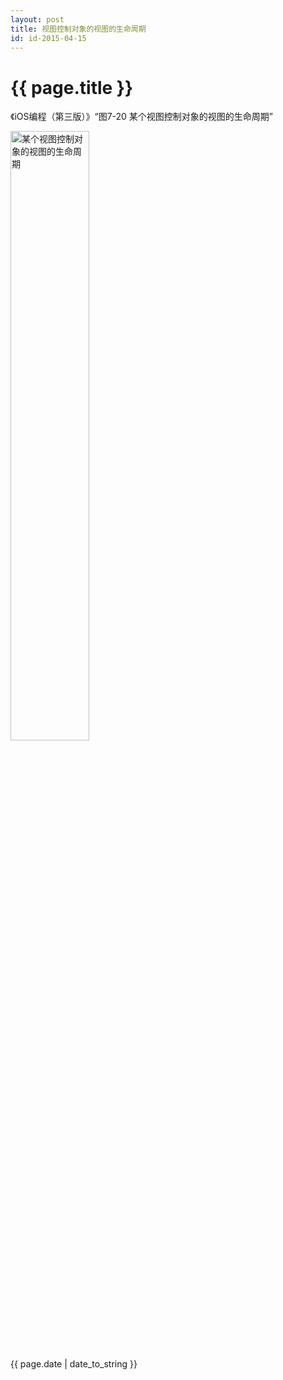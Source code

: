 ```yaml
---
layout: post
title: 视图控制对象的视图的生命周期
id: id-2015-04-15
---
```


# {{ page.title }}

《iOS编程（第三版）》“图7-20 某个视图控制对象的视图的生命周期”

<img src="http://7xilqo.com1.z0.glb.clouddn.com/2015-04-15-某个视图控制对象的视图的生命周期.png" alt="某个视图控制对象的视图的生命周期" width="50%" height="50%" />

{{ page.date | date_to_string }}
